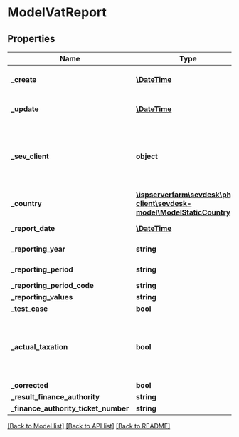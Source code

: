 # ModelVatReport

## Properties
Name | Type | Description | Notes
------------ | ------------- | ------------- | -------------
**_create** | [**\DateTime**](\DateTime.md) | date the vat report was created | [optional] 
**_update** | [**\DateTime**](\DateTime.md) | date the vat report was last updated | [optional] 
**_sev_client** | **object** | sevClient is the unique id every customer has and is used in nearly all operations | [optional] 
**_country** | [**\ispserverfarm\sevdesk\php-client\sevdesk-model\ModelStaticCountry**](ModelStaticCountry.md) | StaticCountry of the vat report | [optional] 
**_report_date** | [**\DateTime**](\DateTime.md) | date of the vat report | [optional] 
**_reporting_year** | **string** | year which is reported | [optional] 
**_reporting_period** | **string** | period which is reported | [optional] 
**_reporting_period_code** | **string** |  | [optional] 
**_reporting_values** | **string** |  | [optional] 
**_test_case** | **bool** |  | [optional] 
**_actual_taxation** | **bool** | define if you want to report the main income method or the profit and loss | [optional] 
**_corrected** | **bool** |  | [optional] 
**_result_finance_authority** | **string** |  | [optional] 
**_finance_authority_ticket_number** | **string** |  | [optional] 

[[Back to Model list]](../README.md#documentation-for-models) [[Back to API list]](../README.md#documentation-for-api-endpoints) [[Back to README]](../README.md)


